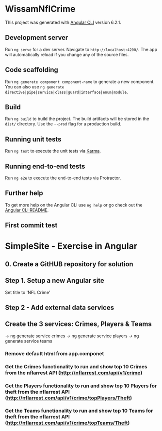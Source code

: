 # WissamNflCrime

This project was generated with [Angular CLI](https://github.com/angular/angular-cli) version 6.2.1.

## Development server

Run `ng serve` for a dev server. Navigate to `http://localhost:4200/`. The app will automatically reload if you change any of the source files.

## Code scaffolding

Run `ng generate component component-name` to generate a new component. You can also use `ng generate directive|pipe|service|class|guard|interface|enum|module`.

## Build

Run `ng build` to build the project. The build artifacts will be stored in the `dist/` directory. Use the `--prod` flag for a production build.

## Running unit tests

Run `ng test` to execute the unit tests via [Karma](https://karma-runner.github.io).

## Running end-to-end tests

Run `ng e2e` to execute the end-to-end tests via [Protractor](http://www.protractortest.org/).

## Further help

To get more help on the Angular CLI use `ng help` or go check out the [Angular CLI README](https://github.com/angular/angular-cli/blob/master/README.md).

## First commit test


# SimpleSite - Exercise in Angular

## 0. Create a GitHUB repository for solution

## Step 1. Setup a new Angular site

Set title to 'NFL Crime'

## Step 2 - Add external data services 

## Create the 3 services: Crimes, Players & Teams

-> ng generate service crimes
-> ng generate service players
-> ng generate service teams

### Remove default html from app.componet

### Get the Crimes functionality to run and show top 10 Crimes from the nflarrest API (http://nflarrest.com/api/v1/crime)

### Get the Players functionality to run and show top 10 Players for theft from the nflarrest API (http://nflarrest.com/api/v1/crime/topPlayers/Theft)

### Get the Teams functionality to run and show top 10 Teams for theft from the nflarrest API (http://nflarrest.com/api/v1/crime/topTeams/Theft)

```

```